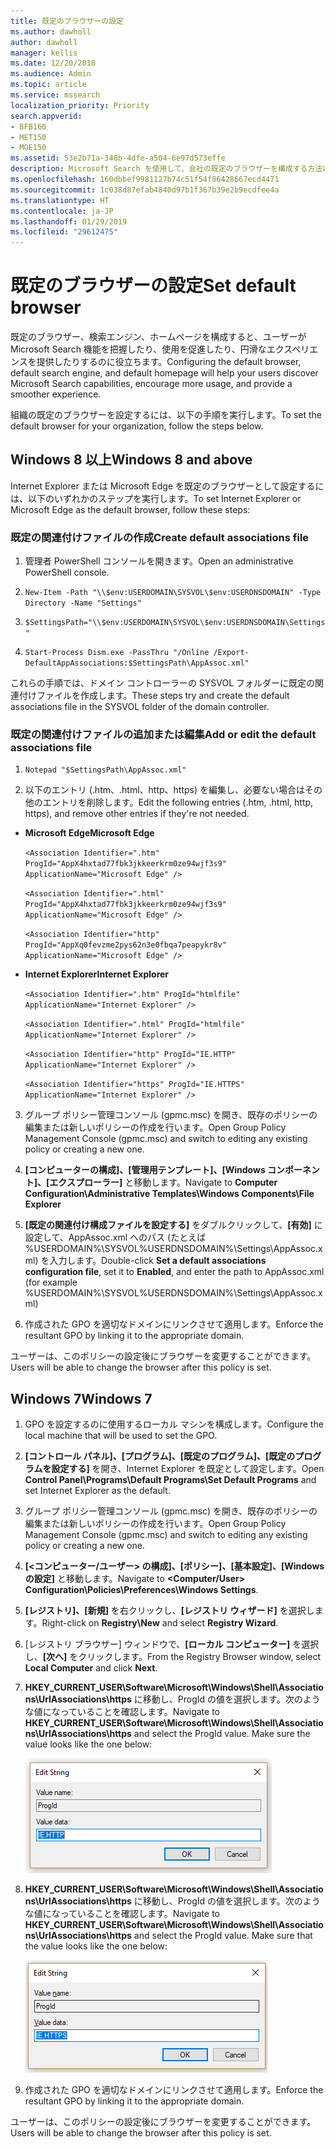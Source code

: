 ```yaml
---
title: 既定のブラウザーの設定
ms.author: dawholl
author: dawholl
manager: kellis
ms.date: 12/20/2018
ms.audience: Admin
ms.topic: article
ms.service: mssearch
localization_priority: Priority
search.appverid:
- BFB160
- MET150
- MOE150
ms.assetid: 53e2b71a-348b-4dfe-a504-6e97d573effe
description: Microsoft Search を使用して、会社の既定のブラウザーを構成する方法について説明します。
ms.openlocfilehash: 160dbbef9981127b74c51f54f86428667ecd4471
ms.sourcegitcommit: 1c038d87efab4840d97b1f367b39e2b9ecdfee4a
ms.translationtype: HT
ms.contentlocale: ja-JP
ms.lasthandoff: 01/29/2019
ms.locfileid: "29612475"
---
```

# <a name="set-default-browser"></a><span data-ttu-id="c65f6-103">既定のブラウザーの設定</span><span class="sxs-lookup"><span data-stu-id="c65f6-103">Set default browser</span></span>

<span data-ttu-id="c65f6-104">既定のブラウザー、検索エンジン、ホームページを構成すると、ユーザーが Microsoft Search 機能を把握したり、使用を促進したり、円滑なエクスペリエンスを提供したりするのに役立ちます。</span><span class="sxs-lookup"><span data-stu-id="c65f6-104">Configuring the default browser, default search engine, and default homepage will help your users discover Microsoft Search capabilities, encourage more usage, and provide a smoother experience.</span></span>
  
<span data-ttu-id="c65f6-105">組織の既定のブラウザーを設定するには、以下の手順を実行します。</span><span class="sxs-lookup"><span data-stu-id="c65f6-105">To set the default browser for your organization, follow the steps below.</span></span>
  
## <a name="windows-8-and-above"></a><span data-ttu-id="c65f6-106">Windows 8 以上</span><span class="sxs-lookup"><span data-stu-id="c65f6-106">Windows 8 and above</span></span>

<span data-ttu-id="c65f6-107">Internet Explorer または Microsoft Edge を既定のブラウザーとして設定するには、以下のいずれかのステップを実行します。</span><span class="sxs-lookup"><span data-stu-id="c65f6-107">To set Internet Explorer or Microsoft Edge as the default browser, follow these steps:</span></span>
  
### <a name="create-default-associations-file"></a><span data-ttu-id="c65f6-108">既定の関連付けファイルの作成</span><span class="sxs-lookup"><span data-stu-id="c65f6-108">Create default associations file</span></span>

1. <span data-ttu-id="c65f6-109">管理者 PowerShell コンソールを開きます。</span><span class="sxs-lookup"><span data-stu-id="c65f6-109">Open an administrative PowerShell console.</span></span>
    
2.  `New-Item -Path "\\$env:USERDOMAIN\SYSVOL\$env:USERDNSDOMAIN" -Type Directory -Name "Settings"`
    
3.  `$SettingsPath="\\$env:USERDOMAIN\SYSVOL\$env:USERDNSDOMAIN\Settings"`
    
4.  `Start-Process Dism.exe -PassThru "/Online /Export-DefaultAppAssociations:$SettingsPath\AppAssoc.xml"`
    
<span data-ttu-id="c65f6-110">これらの手順では、ドメイン コントローラーの SYSVOL フォルダーに既定の関連付けファイルを作成します。</span><span class="sxs-lookup"><span data-stu-id="c65f6-110">These steps try and create the default associations file in the SYSVOL folder of the domain controller.</span></span>
  
### <a name="add-or-edit-the-default-associations-file"></a><span data-ttu-id="c65f6-111">既定の関連付けファイルの追加または編集</span><span class="sxs-lookup"><span data-stu-id="c65f6-111">Add or edit the default associations file</span></span>

1. `Notepad "$SettingsPath\AppAssoc.xml"`
    
2. <span data-ttu-id="c65f6-112">以下のエントリ (.htm、.html、http、https) を編集し、必要ない場合はその他のエントリを削除します。</span><span class="sxs-lookup"><span data-stu-id="c65f6-112">Edit the following entries (.htm, .html, http, https), and remove other entries if they're not needed.</span></span>
    
  - <span data-ttu-id="c65f6-113">**Microsoft Edge**</span><span class="sxs-lookup"><span data-stu-id="c65f6-113">**Microsoft Edge**</span></span>
    
     `<Association Identifier=".htm" ProgId="AppX4hxtad77fbk3jkkeerkrm0ze94wjf3s9" ApplicationName="Microsoft Edge" />`
  
     `<Association Identifier=".html" ProgId="AppX4hxtad77fbk3jkkeerkrm0ze94wjf3s9" ApplicationName="Microsoft Edge" />`
  
     `<Association Identifier="http" ProgId="AppXq0fevzme2pys62n3e0fbqa7peapykr8v" ApplicationName="Microsoft Edge" />`
    
  - <span data-ttu-id="c65f6-114">**Internet Explorer**</span><span class="sxs-lookup"><span data-stu-id="c65f6-114">**Internet Explorer**</span></span>
    
     `<Association Identifier=".htm" ProgId="htmlfile" ApplicationName="Internet Explorer" />`
  
     `<Association Identifier=".html" ProgId="htmlfile" ApplicationName="Internet Explorer" />`
  
     `<Association Identifier="http" ProgId="IE.HTTP" ApplicationName="Internet Explorer" />`
  
     `<Association Identifier="https" ProgId="IE.HTTPS" ApplicationName="Internet Explorer" />`
    
3. <span data-ttu-id="c65f6-115">グループ ポリシー管理コンソール (gpmc.msc) を開き、既存のポリシーの編集または新しいポリシーの作成を行います。</span><span class="sxs-lookup"><span data-stu-id="c65f6-115">Open Group Policy Management Console (gpmc.msc) and switch to editing any existing policy or creating a new one.</span></span>
    
1. <span data-ttu-id="c65f6-116">**[コンピューターの構成]、[管理用テンプレート]、[Windows コンポーネント]、[エクスプローラー]** と移動します。</span><span class="sxs-lookup"><span data-stu-id="c65f6-116">Navigate to **Computer Configuration\Administrative Templates\Windows Components\File Explorer**</span></span>
    
2. <span data-ttu-id="c65f6-117">**[既定の関連付け構成ファイルを設定する]** をダブルクリックして、**[有効]** に設定して、AppAssoc.xml へのパス (たとえば %USERDOMAIN%\SYSVOL\%USERDNSDOMAIN%\Settings\AppAssoc.xml) を入力します。</span><span class="sxs-lookup"><span data-stu-id="c65f6-117">Double-click **Set a default associations configuration file**, set it to **Enabled**, and enter the path to AppAssoc.xml (for example %USERDOMAIN%\SYSVOL\%USERDNSDOMAIN%\Settings\AppAssoc.xml)</span></span>
    
4. <span data-ttu-id="c65f6-118">作成された GPO を適切なドメインにリンクさせて適用します。</span><span class="sxs-lookup"><span data-stu-id="c65f6-118">Enforce the resultant GPO by linking it to the appropriate domain.</span></span>
    
<span data-ttu-id="c65f6-119">ユーザーは、このポリシーの設定後にブラウザーを変更することができます。</span><span class="sxs-lookup"><span data-stu-id="c65f6-119">Users will be able to change the browser after this policy is set.</span></span>
  
## <a name="windows-7"></a><span data-ttu-id="c65f6-120">Windows 7</span><span class="sxs-lookup"><span data-stu-id="c65f6-120">Windows 7</span></span>

1. <span data-ttu-id="c65f6-121">GPO を設定するのに使用するローカル マシンを構成します。</span><span class="sxs-lookup"><span data-stu-id="c65f6-121">Configure the local machine that will be used to set the GPO.</span></span>
    
1. <span data-ttu-id="c65f6-122">**[コントロール パネル]、[プログラム]、[既定のプログラム]、[既定のプログラムを設定する]** を開き、Internet Explorer を既定として設定します。</span><span class="sxs-lookup"><span data-stu-id="c65f6-122">Open **Control Panel\Programs\Default Programs\Set Default Programs** and set Internet Explorer as the default.</span></span> 
    
2. <span data-ttu-id="c65f6-123">グループ ポリシー管理コンソール (gpmc.msc) を開き、既存のポリシーの編集または新しいポリシーの作成を行います。</span><span class="sxs-lookup"><span data-stu-id="c65f6-123">Open Group Policy Management Console (gpmc.msc) and switch to editing any existing policy or creating a new one.</span></span>
    
1. <span data-ttu-id="c65f6-124">**[\<コンピューター/ユーザー\> の構成]、[ポリシー]、[基本設定]、[Windows の設定]** と移動します。</span><span class="sxs-lookup"><span data-stu-id="c65f6-124">Navigate to **\<Computer/User\> Configuration\Policies\Preferences\Windows Settings**.</span></span>
    
2. <span data-ttu-id="c65f6-125">**[レジストリ]、[新規]** を右クリックし、**[レジストリ ウィザード]** を選択します。</span><span class="sxs-lookup"><span data-stu-id="c65f6-125">Right-click on **Registry\New** and select **Registry Wizard**.</span></span>
    
3. <span data-ttu-id="c65f6-126">[レジストリ ブラウザー] ウィンドウで、**[ローカル コンピューター]** を選択し、**[次へ]** をクリックします。</span><span class="sxs-lookup"><span data-stu-id="c65f6-126">From the Registry Browser window, select **Local Computer** and click **Next**.</span></span>
    
4. <span data-ttu-id="c65f6-p101">**HKEY_CURRENT_USER\Software\Microsoft\Windows\Shell\Associations\UrlAssociations\https** に移動し、ProgId の値を選択します。次のような値になっていることを確認します。</span><span class="sxs-lookup"><span data-stu-id="c65f6-p101">Navigate to **HKEY_CURRENT_USER\Software\Microsoft\Windows\Shell\Associations\UrlAssociations\https** and select the ProgId value. Make sure the value looks like the one below:</span></span> 
    
    ![[文字列の編集] で ProgID 値を選択する](media/f6173dcc-b898-4967-8c40-4b0fe411a92b.png)
  
5. <span data-ttu-id="c65f6-p102">**HKEY_CURRENT_USER\Software\Microsoft\Windows\Shell\Associations\UrlAssociations\https** に移動し、ProgId の値を選択します。次のような値になっていることを確認します。</span><span class="sxs-lookup"><span data-stu-id="c65f6-p102">Navigate to **HKEY_CURRENT_USER\Software\Microsoft\Windows\Shell\Associations\UrlAssociations\https** and select the ProgId value. Make sure that the value looks like the one below:</span></span> 
    
    ![[文字列の編集] で HTTPS の ProgID を選択する](media/3519e13b-4fe7-4d15-946c-82fd50fc49bb.png)
  
3. <span data-ttu-id="c65f6-133">作成された GPO を適切なドメインにリンクさせて適用します。</span><span class="sxs-lookup"><span data-stu-id="c65f6-133">Enforce the resultant GPO by linking it to the appropriate domain.</span></span>
    
<span data-ttu-id="c65f6-134">ユーザーは、このポリシーの設定後にブラウザーを変更することができます。</span><span class="sxs-lookup"><span data-stu-id="c65f6-134">Users will be able to change the browser after this policy is set.</span></span>